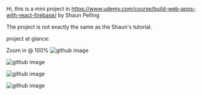 Hi, this is a mini project in https://www.udemy.com/course/build-web-apps-with-react-firebase/ by Shaun Pelling

The project is not exactly the same as the Shaun's tutorial.

project at glance:

Zoom in @ 100%
![github image](https://github.com/laushiju/Memory-Game/blob/master/public/screemshots/view1.PNG)

![github image](https://github.com/laushiju/Memory-Game/blob/master/public/screemshots/view2.PNG)

![github image](https://github.com/laushiju/Memory-Game/blob/master/public/screemshots/view3.PNG)

![github image](https://github.com/laushiju/Memory-Game/blob/master/public/screemshots/view4.PNG)
